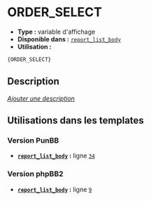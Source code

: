 # ORDER_SELECT
* __Type :__ variable d'affichage
* __Disponible dans :__ [`report_list_body`](../tpl/var/report_list_body.md#readme)
* __Utilisation :__

```html
{ORDER_SELECT}
```

## Description
[*Ajouter une description*](https://fa-tvars.appspot.com/var/ORDER_SELECT)

## Utilisations dans les templates

### Version PunBB
* __[`report_list_body`](../tpl/var/report_list_body.md#readme) :__ ligne [`34`](../tpl/src/punbb/report_list_body.tpl#L34)

### Version phpBB2
* __[`report_list_body`](../tpl/var/report_list_body.md#readme) :__ ligne [`9`](../tpl/src/subsilver/report_list_body.tpl#L9)